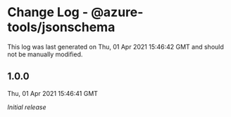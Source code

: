 # Change Log - @azure-tools/jsonschema

This log was last generated on Thu, 01 Apr 2021 15:46:42 GMT and should not be manually modified.

## 1.0.0
Thu, 01 Apr 2021 15:46:41 GMT

_Initial release_

